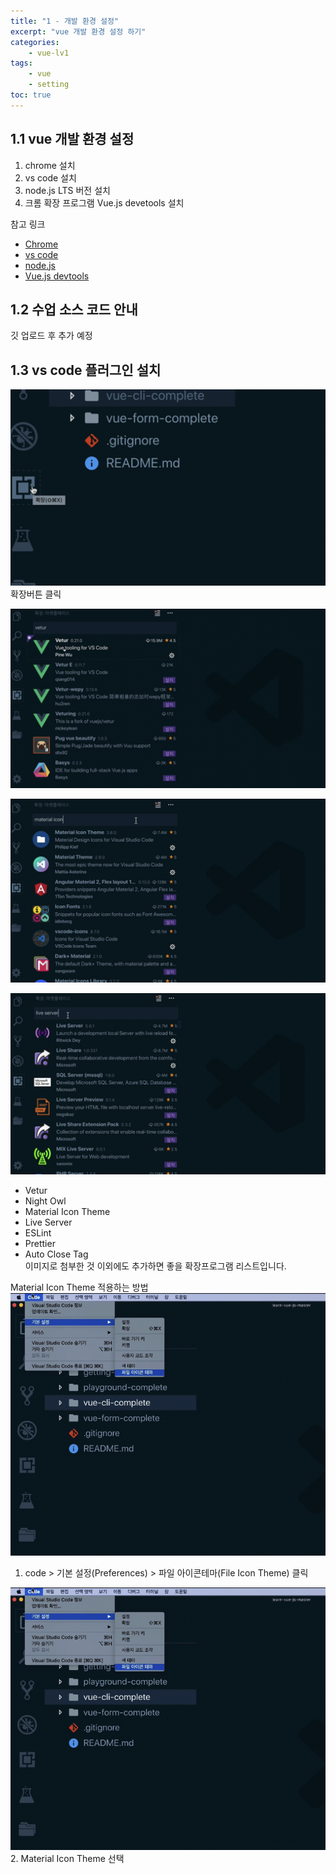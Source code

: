 ```yaml
--- 
title: "1 - 개발 환경 설정" 
excerpt: "vue 개발 환경 설정 하기"
categories: 
    - vue-lv1
tags: 
    - vue
    - setting
toc: true
--- 
```

## 1.1 vue 개발 환경 설정

1. chrome 설치
2. vs code 설치
3. node.js LTS 버전 설치
4. 크롬 확장 프로그램 Vue.js devetools 설치

참고 링크  
- [Chrome](https://www.google.com/intl/ko/chrome/)  
- [vs code](https://code.visualstudio.com/)  
- [node.js](https://nodejs.org/ko/)  
- [Vue.js devtools](https://chrome.google.com/webstore/detail/vuejs-devtools/nhdogjmejiglipccpnnnanhbledajbpd)

## 1.2 수업 소스 코드 안내

깃 업로드 후 추가 예정

## 1.3 vs code 플러그인 설치

![확장버튼](/assets/images/vue/vue-lv1/beginner1_1.png)  
확장버튼 클릭  

![vetur](/assets/images/vue/vue-lv1/beginner1_2.png)  

![material icon](/assets/images/vue/vue-lv1/beginner1_3.png)  

![live server](/assets/images/vue/vue-lv1/beginner1_4.png)  

- Vetur
- Night Owl
- Material Icon Theme
- Live Server
- ESLint
- Prettier
- Auto Close Tag  
이미지로 첨부한 것 이외에도 추가하면 좋을 확장프로그램 리스트입니다.

Material Icon Theme 적용하는 방법  
![material icon](/assets/images/vue/vue-lv1/beginner1_5.png)  
1. code > 기본 설정(Preferences) > 파일 아이콘테마(File Icon Theme) 클릭  

![material icon](/assets/images/vue/vue-lv1/beginner1_5.png)  
2. Material Icon Theme 선택





